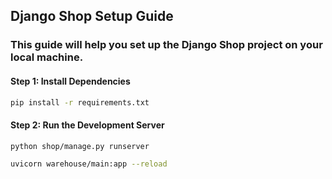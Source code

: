 ## Django Shop Setup Guide
### This guide will help you set up the Django Shop project on your local machine.

#### Step 1: Install Dependencies
```bash
pip install -r requirements.txt
```

#### Step 2: Run the Development Server
```bash
python shop/manage.py runserver
```
```bash
uvicorn warehouse/main:app --reload
```


